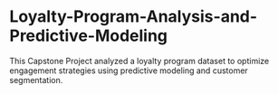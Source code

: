 # Loyalty-Program-Analysis-and-Predictive-Modeling
This Capstone Project analyzed a loyalty program dataset to optimize engagement strategies using predictive modeling and customer segmentation.
